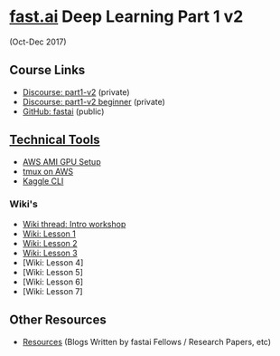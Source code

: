 # [fast.ai](http://www.fast.ai) Deep Learning Part 1 v2
(Oct-Dec 2017)  

## Course Links
* [Discourse:  part1-v2](http://forums.fast.ai/c/part1-v2) (private)
* [Discourse:  part1-v2 beginner](http://forums.fast.ai/c/part1v2-beg) (private)
* [GitHub: fastai](https://github.com/fastai/fastai) (public)

## [Technical Tools](tools/)
* [AWS AMI GPU Setup](tools/aws_ami_gpu_setup.md)  
* [tmux on AWS](tools/tmux.md)
* [Kaggle CLI](tools/kaggle_cli.md)

### Wiki's
* [Wiki thread: Intro workshop](http://forums.fast.ai/t/wiki-thread-intro-workshop/6537)
* [Wiki: Lesson 1](http://forums.fast.ai/t/wiki-lesson-1/7011)
* [Wiki: Lesson 2](http://forums.fast.ai/t/wiki-lesson-2/7452)
* [Wiki: Lesson 3](http://forums.fast.ai/t/wiki-lesson-3/7809)
* [Wiki: Lesson 4]
* [Wiki: Lesson 5]
* [Wiki: Lesson 6]
* [Wiki: Lesson 7]


## Other Resources
* [Resources](resources.md) (Blogs Written by fastai Fellows / Research Papers, etc)

